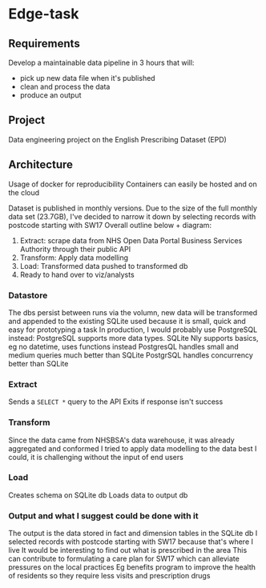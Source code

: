 # Edge-task

## Requirements
Develop a maintainable data pipeline in 3 hours that will:
- pick up new data file when it's published
- clean and process the data
- produce an output

## Project
Data engineering project on the English Prescribing Dataset (EPD)

## Architecture
Usage of docker for reproducibility
Containers can easily be hosted and on the cloud

Dataset is published in monthly versions.
Due to the size of the full monthly data set (23.7GB), I've decided to narrow it down by selecting records with postcode starting with SW17
Overall outline below + diagram:
1. Extract: scrape data from NHS Open Data Portal Business Services Authority through their public API
2. Transform: Apply data modelling
3. Load: Transformed data pushed to transformed db
4. Ready to hand over to viz/analysts

### Datastore
The dbs persist between runs via the volumn, new data will be transformed and appended to the existing
SQLite used because it is small, quick and easy for prototyping a task
In production, I would probably use PostgreSQL instead:
    PostgreSQL supports more data types. SQLite Nly supports basics, eg no datetime, uses functions instead
    PostgresQL handles small and medium queries much better than SQLite
    PostgrSQL handles concurrency better than SQLite

### Extract
Sends a `SELECT *` query to the API
Exits if response isn't success

### Transform
Since the data came from NHSBSA's data warehouse, it was already aggregated and conformed
I tried to apply data modelling to the data best I could, it is challenging without the input of end users

### Load
Creates schema on SQLite db
Loads data to output db

### Output and what I suggest could be done with it
The output is the data stored in fact and dimension tables in the SQLite db
I selected records with postcode starting with SW17 because that's where I live
It would be interesting to find out what is prescribed in the area
This can contribute to formulating a care plan for SW17 which can alleviate pressures on the local practices
Eg benefits program to improve the health of residents so they require less visits and prescription drugs